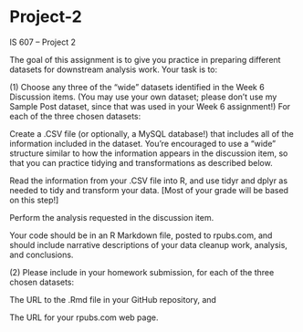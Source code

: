 # Project-2


IS 607 – Project 2

The goal of this assignment is to give you practice in preparing different datasets for downstream
analysis work.
Your task is to:

(1) Choose any three of the “wide” datasets identified in the Week 6 Discussion items. (You may
use your own dataset; please don’t use my Sample Post dataset, since that was used in your
Week 6 assignment!) For each of the three chosen datasets:

Create a .CSV file (or optionally, a MySQL database!) that includes all of the information
included in the dataset. You’re encouraged to use a “wide” structure similar to how the
information appears in the discussion item, so that you can practice tidying and
transformations as described below.

Read the information from your .CSV file into R, and use tidyr and dplyr as needed to
tidy and transform your data. [Most of your grade will be based on this step!]

Perform the analysis requested in the discussion item.

Your code should be in an R Markdown file, posted to rpubs.com, and should include
narrative descriptions of your data cleanup work, analysis, and conclusions.

(2) Please include in your homework submission, for each of the three chosen datasets:

The URL to the .Rmd file in your GitHub repository, and

The URL for your rpubs.com web page.

